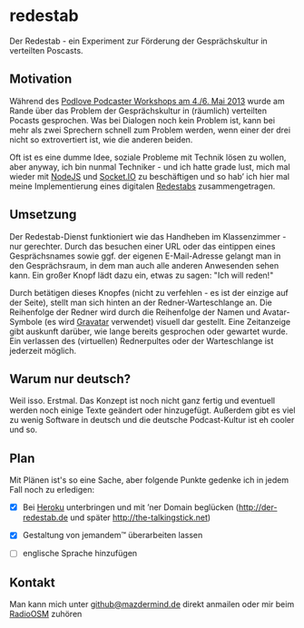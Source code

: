 redestab
========

Der Redestab - ein Experiment zur Förderung der Gesprächskultur in verteilten Poscasts.


Motivation
----------

Während des [Podlove Podcaster Workshops am 4./6. Mai 2013](http://metaebene.me/blog/2013/03/15/podlove-podcaster-workshop/) wurde am Rande über das Problem der Gesprächskultur in (räumlich) verteilten Pocasts gesprochen. Was bei Dialogen noch kein Problem ist, kann bei mehr als zwei Sprechern schnell zum Problem werden, wenn einer der drei nicht so extrovertiert ist, wie die anderen beiden.

Oft ist es eine dumme Idee, soziale Probleme mit Technik lösen zu wollen, aber anyway, ich bin nunmal Techniker - und ich hatte grade lust, mich mal wieder mit [NodeJS](http://nodejs.org/) und [Socket.IO](http://socket.io/) zu beschäftigen und so hab’ ich hier mal meine Implementierung eines digitalen [Redestabs](http://de.wikipedia.org/wiki/Redestab) zusammengetragen.


Umsetzung
---------

Der Redestab-Dienst funktioniert wie das Handheben im Klassenzimmer - nur gerechter. Durch das besuchen einer URL oder das eintippen eines Gesprächsnames sowie ggf. der eigenen E-Mail-Adresse gelangt man in den Gesprächsraum, in dem man auch alle anderen Anwesenden sehen kann. Ein großer Knopf lädt dazu ein, etwas zu sagen: "Ich will reden!"

Durch betätigen dieses Knopfes (nicht zu verfehlen - es ist der einzige auf der Seite), stellt man sich hinten an der Redner-Warteschlange an. Die Reihenfolge der Redner wird durch die Reihenfolge der Namen und Avatar-Symbole (es wird [Gravatar](http://de.gravatar.com/) verwendet) visuell dar gestellt. Eine Zeitanzeige gibt auskunft darüber, wie lange bereits gesprochen oder gewartet wurde. Ein verlassen des (virtuellen) Rednerpultes oder der Warteschlange ist jederzeit möglich.


Warum nur deutsch?
------------------
Weil isso. Erstmal. Das Konzept ist noch nicht ganz fertig und eventuell werden noch einige Texte geändert oder hinzugefügt. Außerdem gibt es viel zu wenig Software in deutsch und die deutsche Podcast-Kultur ist eh cooler und so.


Plan
----
Mit Plänen ist's so eine Sache, aber folgende Punkte gedenke ich in jedem Fall noch zu erledigen:
 - [x] Bei [Heroku](https://www.heroku.com/) unterbringen und mit ’ner Domain beglücken (http://der-redestab.de und später http://the-talkingstick.net)
 - [x] Gestaltung von jemandem™ überarbeiten lassen
 - [ ] englische Sprache hinzufügen


Kontakt
-------
Man kann mich unter github@mazdermind.de direkt anmailen oder mir beim [RadioOSM](http://podcast.openstreetmap.de) zuhören
